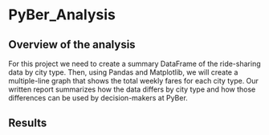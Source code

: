 # PyBer_Analysis
## Overview of the analysis
For this project we need to create a summary DataFrame of the ride-sharing data by city type. Then, using Pandas and Matplotlib, we will create a multiple-line graph that shows the total weekly fares for each city type. Our written report summarizes how the data differs by city type and how those differences can be used by decision-makers at PyBer.

## Results
